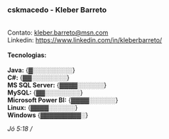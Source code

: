 ### cskmacedo - Kleber Barreto

<br>Contato: kleber.barreto@msn.com
<br>Linkedin: https://www.linkedin.com/in/kleberbarreto/
<br>
<br><b>Tecnologias:</b>
<br>
<br><b>Java:</b> {▓░░░░░░░░░}
<br><b>C#:</b> {▓▓░░░░░░░░}
<br><b>MS SQL Server:</b> {▓▓▓▓░░░░░░}
<br><b>MySQL:</b> {▓▓░░░░░░░░}
<br><b>Microsoft Power BI:</b> {▓▓▓▓░░░░░░}
<br><b>Linux:</b> {▓▓▓▓░░░░░░}
<br><b>Windows</b> {▓▓▓▓▓▓▓▓▓░}
<br> 

<i>Jó 5:18 /<i>
<!--
**kbmbarreto/kbmbarreto** is a ✨ _special_ ✨ repository because its `README.md` (this file) appears on your GitHub profile.
👋 ⚡

Here are some ideas to get you started:

- 🔭 I’m currently working on ...
- 🌱 I’m currently learning ...
- 👯 I’m looking to collaborate on ...
- 🤔 I’m looking for help with ...
- 💬 Ask me about ...
- 📫 How to reach me: ...
- 😄 Pronouns: ...
- ⚡ Fun fact: ...
-->
